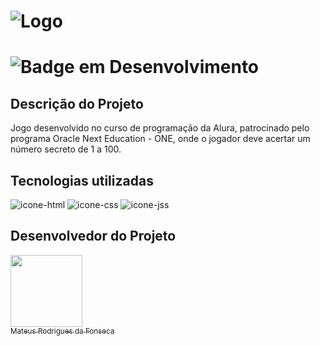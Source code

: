 # ![Logo](https://github.com/user-attachments/assets/b459eabe-d59d-47c1-b66b-458ab1dcc073)
# ![Badge em Desenvolvimento](http://img.shields.io/static/v1?label=STATUS&message=%20DESENVOLVIDO&color=GREEN&style=for-the-badge)
## Descrição do Projeto
Jogo desenvolvido no curso de programação da Alura, patrocinado pelo programa Oracle Next Education - ONE, onde o jogador deve acertar um número secreto de 1 a 100.              

## Tecnologias utilizadas
![icone-html](https://github.com/user-attachments/assets/30c3b171-d0d8-4555-bb10-3211c84090da)
![icone-css](https://github.com/user-attachments/assets/e1cde9da-d018-4df8-8ab4-f6a6bd92a081)
![icone-jss](https://github.com/user-attachments/assets/7ae38cf3-fcef-4766-893d-6ad186354bb3)

## Desenvolvedor do Projeto
[<img loading="lazy" src="https://github.com/user-attachments/assets/f5d9a326-b2a9-4839-84da-ec4b6fedf0fc" width=115><br><sub>Mateus Rodrigues da Fonseca</sub>](https://github.com/MateusFonseca19)

